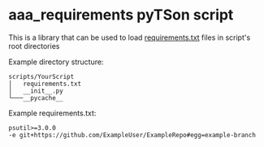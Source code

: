 # aaa_requirements pyTSon script

This is a library that can be used to load [requirements.txt](https://pip.readthedocs.io/en/1.1/requirements.html) files in script's root directories

Example directory structure:
````
scripts/YourScript
│   requirements.txt
│   __init__.py
└───__pycache__

````

Example requirements.txt:
```
psutil>=3.0.0
-e git+https://github.com/ExampleUser/ExampleRepo#egg=example-branch
```